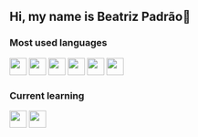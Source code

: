 ## Hi, my name is Beatriz Padrão👋

### Most used languages

<img loading="lazy" src="https://cdn.jsdelivr.net/gh/devicons/devicon/icons/javascript/javascript-plain.svg" width="30" height="30"/> <img loading="lazy" src="https://cdn.jsdelivr.net/gh/devicons/devicon/icons/html5/html5-plain.svg" width="30" height="30"/> <img loading="lazy" src="https://cdn.jsdelivr.net/gh/devicons/devicon/icons/css3/css3-plain.svg" width="30" height="30"/> <img loading="lazy" src="https://cdn.jsdelivr.net/gh/devicons/devicon/icons/nodejs/nodejs-plain.svg" width="30" height="30"/> <img loading="lazy" src="https://cdn.jsdelivr.net/gh/devicons/devicon/icons/java/java-plain.svg" width="30" height="30"/> <img loading="lazy" src="https://cdn.jsdelivr.net/gh/devicons/devicon/icons/python/python-plain.svg" width="30" height="30"/>


### Current learning
<img loading="lazy" src="https://cdn.jsdelivr.net/gh/devicons/devicon/icons/react/react-original.svg" width="30" height="30"/> <img loading="lazy" src="https://cdn.jsdelivr.net/gh/devicons/devicon/icons/nextjs/nextjs-line.svg" width="30" height="30"/>




<!--
**biadpadrao/biadpadrao** is a ✨ _special_ ✨ repository because its `README.md` (this file) appears on your GitHub profile.

Here are some ideas to get you started:

- 🔭 I’m currently working on ...
- 🌱 I’m currently learning ...
- 👯 I’m looking to collaborate on ...
- 🤔 I’m looking for help with ...
- 💬 Ask me about ...
- 📫 How to reach me: ...
- 😄 Pronouns: ...
- ⚡ Fun fact: ...
-->
